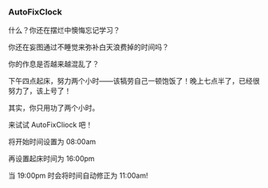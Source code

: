 ### AutoFixClock

什么？你还在摆烂中懊悔忘记学习？

你还在妄图通过不睡觉来弥补白天浪费掉的时间吗？

你的作息是否越来越混乱了？

下午四点起床，努力两个小时——该犒劳自己一顿饱饭了！晚上七点半了，已经很努力了，该上号了！

其实，你只用功了两个小时。

来试试 AutoFixCliock 吧！

将开始时间设置为 08:00am

再设置起床时间为 16:00pm

当 19:00pm 时会将时间自动修正为 11:00am!
